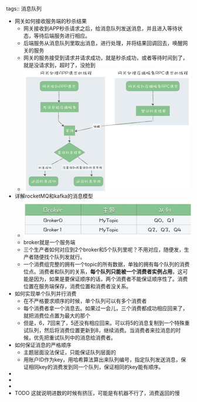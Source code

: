 tags:: 消息队列

- 网关如何接收服务端的秒杀结果
	- 网关接收到APP秒杀请求之后，给消息队列发送消息，并且进入等待状态，等待后端服务进行相应。
	- 后端服务从消息队列里取出消息，进行处理，并将结果回调回去，唤醒网关的服务
	- 网关的服务接受到请求并请求成功，就是秒杀成功，或者等待时间到了，就是没请求到，超时了，没抢到
	- ![image.png](../assets/image_1677935450829_0.png)
- 详解rocketMQ和kafka的消息模型
	- ![image.png](../assets/image_1677935483807_0.png)
	- broker就是一个服务端
	- 三个生产者如何对应到2个broker和5个队列里呢？不用对应，随便发，生产者随便找个队列发就行。
	- 一个消费组完整的拥有一个topic的所有数据，单独的拥有每个队列的消费位点。消费者和队列的关系，**每个队列只能被一个消费者实例占用**，这可能是因为，如果是要保证顺序的话，两个消费者不能保证顺序性了。消费位置在服务端保存，消费位置和消费者没关系。
- 如何实现单个队列并行消费
	- 在不严格要求顺序的时候，单个队列可以有多个消费者
	- 每个消费者拿一个消息去。如果过一会儿，三个消费都成功相应回来了，就把消费位点置为最大的那个
	- 但是，6，7回来了，5还没有相应回来。可以将5的消息复制到一个特殊重试队列，然后将消费位置更新到8，继续消费。当消费者来拉消息的时候，优先把重试队列中的消息给消费者。
- 如何保证消息的严格顺序
	- 主题层面没法保证，只能保证队列层面的
	- 用账户ID作为key，用哈希算法算出来队列编号，指定队列发送消息，保证相同key的消费发到同一个队列，保证相同的key能有顺序。
-
-
-
- TODO 这就说明进数的时候有挤压，可能是有机器不行了，消费返回的慢